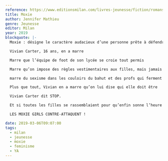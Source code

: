 ```yaml
---
reference: https://www.editionsmilan.com/livres-jeunesse/fiction/romans-ados/moxie
title: Moxie
author: Jennifer Mathieu
genre: Jeunesse
editor: Milan
year: 2019
blockquote: |-
  Moxie : désigne le caractère audacieux d’une personne prête à défendre ses convictions envers et contre tous.

  Vivian Carter, 16 ans, en a marre

  Marre que l’équipe de foot de son lycée se croie tout permis

  Marre qu’on impose des règles vestimentaires aux filles, mais jamais aux garçons

  marre du sexisme dans les couloirs du bahut et des profs qui ferment les yeux

  Plus que tout, Vivian en a marre qu’on lui dise qui elle doit être

  Vivian Carter dit STOP.

  Et si toutes les filles se rassemblaient pour qu’enfin sonne l’heure de la révolution ?

  LES MOXIE GIRLS CONTRE-ATTAQUENT !

date: 2019-03-06T09:07:00
tags:
  - milan
  - jeunesse
  - moxie
  - feminisme
  - YA
---
```

